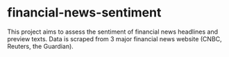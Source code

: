# financial-news-sentiment
This project aims to assess the sentiment of financial news headlines and preview texts. Data is scraped from 3 major financial news website (CNBC, Reuters, the Guardian).
